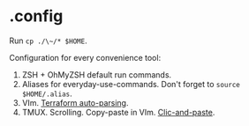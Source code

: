 # .config

Run `cp ./\~/* $HOME`.

Configuration for every convenience tool:
1. ZSH + OhMyZSH default run commands.
2. Aliases for everyday-use-commands. Don't forget to `source $HOME/.alias`.
3. VIm. [Terraform auto-parsing](https://github.com/hashivim/vim-terraform).
4. TMUX. Scrolling. Copy-paste in VIm. [Clic-and-paste](https://unix.stackexchange.com/questions/318281/how-to-copy-and-paste-with-a-mouse-with-tmux).
